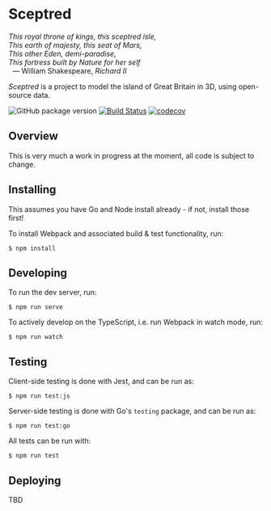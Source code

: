 # Sceptred

_This royal throne of kings, this sceptred isle,_<br>
_This earth of majesty, this seat of Mars,_<br>
_This other Eden, demi-paradise,_<br>
_This fortress built by Nature for her self_<br>
&nbsp;&nbsp;— William Shakespeare, _Richard II_

_Sceptred_ is a project to model the island of Great Britain in 3D, using open-source data.

![GitHub package version](https://img.shields.io/github/package-json/v/qwghlm/sceptred.svg)
[![Build Status](https://travis-ci.org/qwghlm/sceptred.svg?branch=master)](https://travis-ci.org/qwghlm/sceptred)
[![codecov](https://codecov.io/gh/qwghlm/sceptred/branch/master/graph/badge.svg)](https://codecov.io/gh/qwghlm/sceptred)

## Overview

This is very much a work in progress at the moment, all code is subject to change.

## Installing

This assumes you have Go and Node install already - if not, install those first!

To install Webpack and associated build & test functionality, run:

    $ npm install

## Developing

To run the dev server, run:

    $ npm run serve

To actively develop on the TypeScript, i.e. run Webpack in watch mode, run:

    $ npm run watch

## Testing

Client-side testing is done with Jest, and can be run as:

    $ npm run test:js

Server-side testing is done with Go's `testing` package, and can be run as:

    $ npm run test:go

All tests can be run with:

    $ npm run test

## Deploying

TBD
